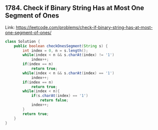 ## 1784. Check if Binary String Has at Most One Segment of Ones
Link: https://leetcode.com/problems/check-if-binary-string-has-at-most-one-segment-of-ones/

```java
class Solution {
    public boolean checkOnesSegment(String s) {
        int index = 0, n = s.length();
        while(index < n && s.charAt(index) != '1')
            index++;
        if(index == n)
            return true;
        while(index < n && s.charAt(index) == '1')
            index++;
        if(index == n)
            return true;
        while(index < n){
            if(s.charAt(index) == '1')
                return false;
            index++;
        }
        return true;
    }
}

```